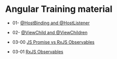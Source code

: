 # Angular Training material


- 01- [@HostBinding and @HostListener](./modules/01-hostlistener-hostbinding.md)

- 02- [@ViewChild and @ViewChildren](./modules/02-viewchild-viewchildren.md)

- 03-00 [JS Promise vs RxJS Observables](./modules/03-00-JS-promise-vs-RxJS-Observables.md)

- 03-01 [RxJS Observables](./modules/03-01-RxJS-Observables.md)

